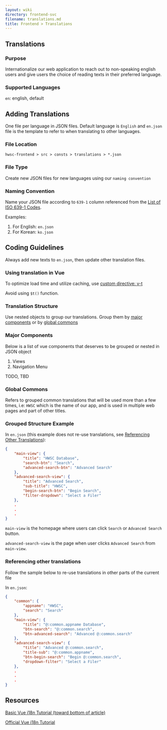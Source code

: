 ```yaml
---
layout: wiki
directory: frontend-svc
filename: translations.md
title: Frontend > Translations
---
```

## Translations
### Purpose
Internationalize our web application to reach out to non-speaking english users and
give users the choice of reading texts in their preferred language.

### Supported Languages
`en`: english, default

## Adding Translations
One file per language in JSON files. Default language is `English` and `en.json`
file is the template to refer to when translating to other languages.

### File Location
`hwsc-frontend > src > consts > translations > *.json`

### File Type
Create new JSON files for new languages using our `naming convention`

### Naming Convention
Name your JSON file according to `639-1` column referenced from the 
[List of ISO 639-1 Codes](https://en.wikipedia.org/wiki/List_of_ISO_639-1_codes).

Examples:
1. For English: `en.json`
1. For Korean: `ko.json`

## Coding Guidelines
Always add new texts to `en.json`, then update other translation files.

### Using translation in Vue
To optimize load time and utilize caching, use 
[custom directive: v-t](https://kazupon.github.io/vue-i18n/guide/directive.html)

Avoid using `$t()` function.

### Translation Structure
Use nested objects to group our translations. 
Group them by 
[major components](/wikis/frontend-svc/translations.html#major-components) or by 
[global commons](/wikis/frontend-svc/translations.html#global-commons)

### Major Components
Below is a list of vue components that deserves to be grouped or nested in JSON object
1. Views
1. Navigation Menu

TODO, TBD

### Global Commons
Refers to grouped common translations that will be used more than a few times, i.e: `HWSC`
which is the name of our app, and is used in multiple web pages and part of other titles.

### Grouped Structure Example
In `en.json` (this example does not re-use translations, see 
[Referencing Other Translations](/wikis/frontend-svc/translations.html#referencing-other-translations)):

```json
{
    "main-view": {
        "title": "HWSC Database",
        "search-btn": "Search",
        "advanced-search-btn": "Advanced Search"
    },
    "advanced-search-view": {
        "title": "Advanced Search",
        "sub-title": "HWSC",
        "begin-search-btn": "Begin Search",
        "filter-dropdown": "Select a Filer"
    },
    .
    .
    .
}
```

`main-view` is the homepage where users can click `Search` or `Advanced Search` button.

`advanced-search-view` is the page when user clicks `Advanced Search` from `main-view`.

### Referencing other translations
Follow the sample below to re-use translations in other parts of the current file

In `en.json`:

```json
{
    "common": {
        "appname": "HWSC",
        "search": "Search"
    },
    "main-view": {
        "title": "@:common.appname Database",
        "btn-search": "@:common.search",
        "btn-advanced-search": "Advanced @:common.search"
    },
    "advanced-search-view": {
        "title": "Advanced @:common.search",
        "title-sub": "@:common.appname",
        "btn-begin-search": "Begin @:common.search",
        "dropdown-filter": "Select a Filer"
    },
    .
    .
    .    
}
```

## Resources
[Basic Vue i18n Tutorial (toward bottom of article)](https://www.codeandweb.com/babeledit/tutorials/how-to-translate-your-vue-app-with-vue-i18n)

[Official Vue i18n Tutorial](https://kazupon.github.io/vue-i18n/guide/formatting.html#named-formatting)
